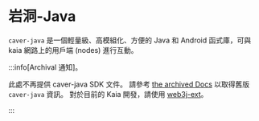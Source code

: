 # 岩洞-Java

`caver-java` 是一個輕量級、高模組化、方便的 Java 和 Android 函式庫，可與 kaia 網路上的用戶端 (nodes) 進行互動。

:::info[Archival 通知]。

此處不再提供 caver-java SDK 文件。 請參考 [the archived Docs](https://docs.klaytn.foundation/docs/references/sdk/caver-java/) 以取得舊版 `caver-java` 資訊。 對於目前的 Kaia 開發，請使用 [web3j-ext](../web3j-ext/getting-started.md)。

:::